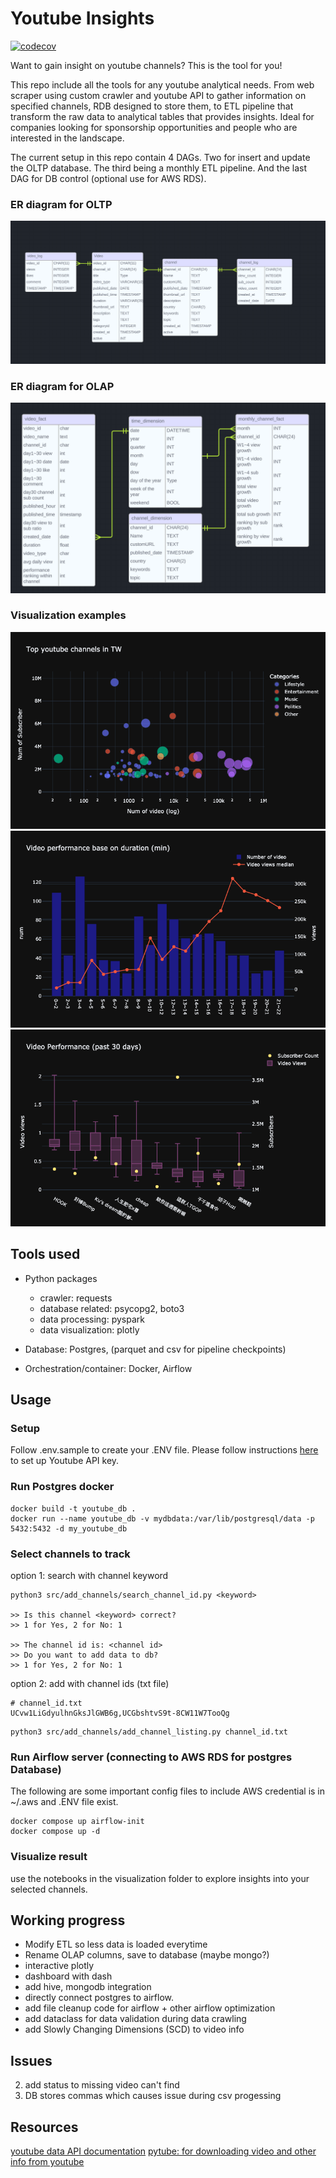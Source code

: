 # Youtube Insights

[![codecov](https://codecov.io/gh/harryhowiefish/youtube-insight/graph/badge.svg?token=chwXszvHwr)](https://codecov.io/gh/harryhowiefish/youtube-insight)

<!-- ## Introduction -->
Want to gain insight on youtube channels? This is the tool for you! 

This repo include all the tools for any youtube analytical needs. From web scraper using custom crawler and youtube API to gather information on specified channels, RDB designed to store them, to ETL pipeline that transform the raw data to analytical tables that provides insights. Ideal for companies looking for sponsorship opportunities and people who are interested in the landscape.

The current setup in this repo contain 4 DAGs. Two for insert and update the OLTP database. The third being a monthly ETL pipeline. And the last DAG for DB control (optional use for AWS RDS).

### ER diagram for OLTP
![OLTP ER diagram](images/OLTP_ERD.png)

### ER diagram for OLAP
![OLAP ER diagram](images/OLAP_ERD.png)


### Visualization examples
![channel distribution](images/channel_distribution.png)
![duration view relation](images/duration_view_relation.png)
![view-sub ratio](images/view_sub_ratio.png)


## Tools used

- Python packages
    - crawler: requests
    - database related: psycopg2, boto3
    - data processing: pyspark
    - data visualization: plotly

- Database: Postgres, (parquet and csv for pipeline checkpoints)
- Orchestration/container: Docker, Airflow

## Usage

### Setup

Follow .env.sample to create your .ENV file.
Please follow instructions [here](https://developers.google.com/youtube/v3/getting-started) to set up Youtube API key.

### Run Postgres docker
```
docker build -t youtube_db .
docker run --name youtube_db -v mydbdata:/var/lib/postgresql/data -p 5432:5432 -d my_youtube_db
```

### Select channels to track

option 1: search with channel keyword
```
python3 src/add_channels/search_channel_id.py <keyword>

>> Is this channel <keyword> correct? 
>> 1 for Yes, 2 for No: 1

>> The channel id is: <channel id>
>> Do you want to add data to db?
>> 1 for Yes, 2 for No: 1
```

option 2: add with channel ids (txt file)
```
# channel_id.txt
UCvw1LiGdyulhnGksJlGWB6g,UCGbshtvS9t-8CW11W7TooQg
```
```
python3 src/add_channels/add_channel_listing.py channel_id.txt
```

### Run Airflow server (connecting to AWS RDS for postgres Database)
The following are some important config files to include
AWS credential is in ~/.aws and .ENV file exist.
```
docker compose up airflow-init
docker compose up -d
```

### Visualize result
use the notebooks in the visualization folder to explore insights into your selected channels.

## Working progress
- Modify ETL so less data is loaded everytime
- Rename OLAP columns, save to database (maybe mongo?)
- interactive plotly
- dashboard with dash
- add hive, mongodb integration
- directly connect postgres to airflow.
- add file cleanup code for airflow + other airflow optimization
- add dataclass for data validation during data crawling
- add Slowly Changing Dimensions (SCD) to video info

## Issues
2. add status to missing video can't find
3. DB stores commas which causes issue during csv progessing

## Resources
[youtube data API documentation](https://developers.google.com/youtube/v3/docs)
[pytube: for downloading video and other info from youtube](https://github.com/pytube/pytube)